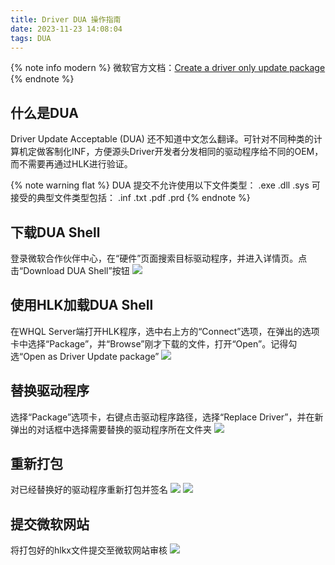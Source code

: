 ```yaml
---
title: Driver DUA 操作指南
date: 2023-11-23 14:08:04
tags: DUA
---
```



{% note info modern %}
微软官方文档：[Create a driver only update package](https://learn.microsoft.com/en-us/windows-hardware/test/hlk/user/create-a-driver-only-update-package)
{% endnote %}

## 什么是DUA
Driver Update Acceptable (DUA) 还不知道中文怎么翻译。可针对不同种类的计算机定做客制化INF，方便源头Driver开发者分发相同的驱动程序给不同的OEM，而不需要再通过HLK进行验证。


{% note warning flat %}
DUA 提交不允许使用以下文件类型：
.exe .dll .sys
可接受的典型文件类型包括：
.inf .txt .pdf .prd
{% endnote %}


## 下载DUA Shell
登录微软合作伙伴中心，在“硬件”页面搜索目标驱动程序，并进入详情页。点击“Download DUA Shell”按钮
![](download-dua.png)
## 使用HLK加载DUA Shell
在WHQL Server端打开HLK程序，选中右上方的“Connect”选项，在弹出的选项卡中选择“Package”，并“Browse”刚才下载的文件，打开“Open”。记得勾选“Open as Driver Update package”
![](dua-1.png)
## 替换驱动程序
选择“Package”选项卡，右键点击驱动程序路径，选择“Replace Driver”，并在新弹出的对话框中选择需要替换的驱动程序所在文件夹
![](dua-2.png)
## 重新打包
对已经替换好的驱动程序重新打包并签名
![](dua-3.png)
![](dua-4.png)
## 提交微软网站
将打包好的hlkx文件提交至微软网站审核
![](upload-dua.png)

